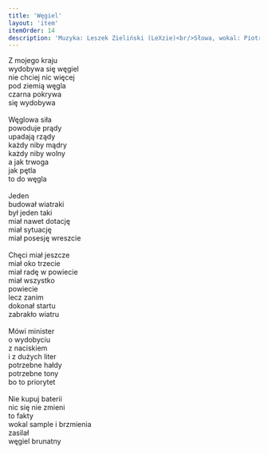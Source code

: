 ```yaml
---
title: 'Węgiel'
layout: 'item'
itemOrder: 14
description: 'Muzyka: Leszek Zieliński (LeXzie)<br/>Słowa, wokal: Piotr Markiewicz<br/>Przemowa ministra: Marek Markiewicz'
---
```


Z mojego kraju<br/>
wydobywa się węgiel<br/>
nie chciej nic więcej<br/>
pod ziemią węgla<br/>
czarna pokrywa<br/>
się wydobywa<br/>
<br/>
Węglowa siła<br/>
powoduje prądy<br/>
upadają rządy<br/>
każdy niby mądry<br/>
każdy niby wolny<br/>
a jak trwoga<br/>
jak pętla<br/>
to do węgla<br/>
<br/>
Jeden<br/>
budował wiatraki<br/>
był jeden taki<br/>
miał nawet dotację<br/>
miał sytuację<br/>
miał posesję wreszcie<br/>
<br/>
Chęci miał jeszcze<br/>
miał oko trzecie<br/>
miał radę w powiecie<br/>
miał wszystko<br/>
powiecie<br/>
lecz zanim<br/>
dokonał startu<br/>
zabrakło wiatru<br/>
<br/>
Mówi minister<br/>
o wydobyciu<br/>
z naciskiem<br/>
i z dużych liter<br/>
potrzebne hałdy<br/>
potrzebne tony<br/>
bo to priorytet<br/>
<br/>
Nie kupuj baterii<br/>
nic się nie zmieni<br/>
to fakty<br/>
wokal sample i brzmienia<br/>
zasilał<br/>
węgiel brunatny
